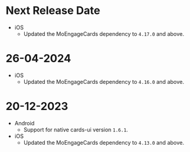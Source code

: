 # Next Release Date

- iOS
  - Updated the MoEngageCards dependency to `4.17.0` and above.
  
# 26-04-2024

- iOS
  - Updated the MoEngageCards dependency to `4.16.0` and above.

# 20-12-2023

- Android
  - Support for native cards-ui version `1.6.1`.
- iOS
  - Updated the MoEngageCards dependency to `4.13.0` and above.
